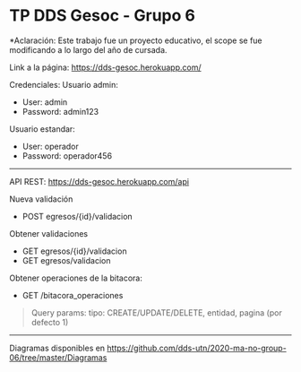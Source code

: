 # TP DDS Gesoc - Grupo 6

*Aclaración: Este trabajo fue un proyecto educativo, el scope se fue modificando a lo largo del año de cursada.

Link a la página: https://dds-gesoc.herokuapp.com/

Credenciales:
Usuario admin:
- User: admin
- Password: admin123

Usuario estandar:
- User: operador
- Password: operador456

---

API REST: https://dds-gesoc.herokuapp.com/api

Nueva validación
  * POST egresos/{id}/validacion

Obtener validaciones
  * GET egresos/{id}/validacion
  * GET egresos/validacion
  
Obtener operaciones de la bitacora:
  * GET /bitacora_operaciones
  > Query params:
    tipo: CREATE/UPDATE/DELETE,
    entidad,
    pagina (por defecto 1)

---
Diagramas disponibles en https://github.com/dds-utn/2020-ma-no-group-06/tree/master/Diagramas
